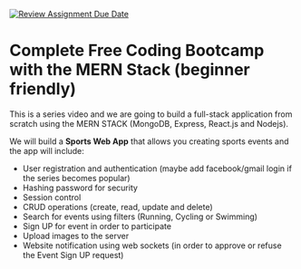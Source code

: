 [![Review Assignment Due Date](https://classroom.github.com/assets/deadline-readme-button-24ddc0f5d75046c5622901739e7c5dd533143b0c8e959d652212380cedb1ea36.svg)](https://classroom.github.com/a/qVh7rAx8)
# Complete Free Coding Bootcamp with the MERN Stack (beginner friendly) 

This is a series video and we are going to build a full-stack application from scratch using the MERN STACK (MongoDB, Express, React.js and Nodejs).

We will build a <strong>Sports Web App</strong> that allows you creating sports events and the app will include:

* User registration and authentication (maybe add facebook/gmail login if the series becomes popular) 
* Hashing password for security 
* Session control
* CRUD operations (create, read, update and delete) 
* Search for events using filters (Running, Cycling or Swimming) 
* Sign UP for event in order to participate
* Upload images to the server
* Website notification using web sockets (in order to approve or refuse the Event Sign UP request) 
